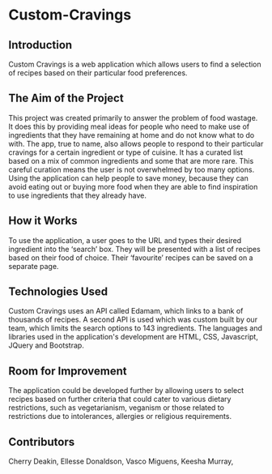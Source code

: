 # Custom-Cravings

## Introduction
Custom Cravings is a web application which allows users to find a selection of recipes based on their particular food preferences.

## The Aim of the Project
This project was created primarily to answer the problem of food wastage. It does this by providing meal ideas for people who need to make use of ingredients that they have remaining at home and do not know what to do with. The app, true to name, also allows people to respond to their particular cravings for a certain ingredient or type of cuisine. It has a curated list based on a mix of common ingredients and some that are more rare. This careful curation means the user is not overwhelmed by too many options. Using the application can help people to save money, because they can avoid eating out or buying more food when they are able to find inspiration to use ingredients that they already have. 

## How it Works
To use the application, a user goes to the URL and types their desired ingredient into the ‘search’ box. They will be presented with a list of recipes based on their food of choice. Their ‘favourite’ recipes can be saved on a separate page. 

## Technologies Used
Custom Cravings uses an API called Edamam, which links to a bank of thousands of recipes. A second API is used which was custom built by our team, which limits the search options to 143 ingredients. The languages and libraries used in the application's development are HTML, CSS, Javascript, JQuery and Bootstrap.
## Room for Improvement
The application could be developed further by allowing users to select recipes based on further criteria that could cater to various dietary restrictions, such as vegetarianism, veganism or those related to restrictions due to intolerances, allergies or religious requirements.

## Contributors
Cherry Deakin, 
Ellesse Donaldson, 
Vasco Miguens, 
Keesha Murray, 



